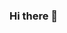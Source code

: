 ### Hi there 👋

<!--
**ChoiHyeongu/ChoiHyeongu** is a ✨ _special_ ✨ repository because its `README.md` (this file) appears on your GitHub profile.
-->
